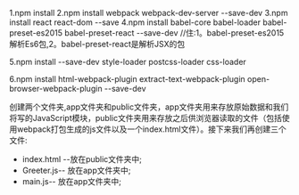 1.npm install
2.npm install webpack webpack-dev-server --save-dev
3.npm install react react-dom --save
4.npm install babel-core babel-loader babel-preset-es2015 babel-preset-react --save-dev
//住:1。babel-preset-es2015解析Es6包,2。babel-preset-react是解析JSX的包

5.npm install --save-dev style-loader postcss-loader css-loader

6.npm install html-webpack-plugin extract-text-webpack-plugin open-browser-webpack-plugin --save-dev



创建两个文件夹,app文件夹和public文件夹，app文件夹用来存放原始数据和我们将写的JavaScript模块，public文件夹用来存放之后供浏览器读取的文件（包括使用webpack打包生成的js文件以及一个index.html文件）。接下来我们再创建三个文件:
- index.html --放在public文件夹中;
- Greeter.js-- 放在app文件夹中;
- main.js-- 放在app文件夹中;
